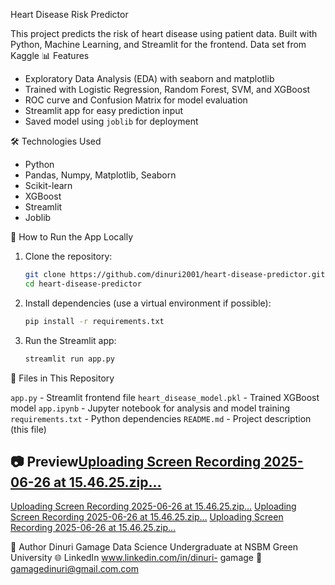  Heart Disease Risk Predictor

This project predicts the risk of heart disease using patient data. Built with Python, Machine Learning, and Streamlit for the frontend.
Data set from Kaggle
📊 Features

- Exploratory Data Analysis (EDA) with seaborn and matplotlib
- Trained with Logistic Regression, Random Forest, SVM, and XGBoost
- ROC curve and Confusion Matrix for model evaluation
- Streamlit app for easy prediction input
- Saved model using `joblib` for deployment

 🛠️ Technologies Used

- Python
- Pandas, Numpy, Matplotlib, Seaborn
- Scikit-learn
- XGBoost
- Streamlit
- Joblib

 🚀 How to Run the App Locally

1. Clone the repository:
    ```bash
    git clone https://github.com/dinuri2001/heart-disease-predictor.git
    cd heart-disease-predictor
    ```

2. Install dependencies (use a virtual environment if possible):
    ```bash
    pip install -r requirements.txt
    ```

3. Run the Streamlit app:
    ```bash
    streamlit run app.py
    ```

📁 Files in This Repository


`app.py` - Streamlit frontend file 
 `heart_disease_model.pkl` - Trained XGBoost model 
 `app.ipynb` - Jupyter notebook for analysis and model training 
 `requirements.txt` - Python dependencies 
 `README.md` - Project description (this file) 

## 📷 Preview[Uploading Screen Recording 2025-06-26 at 15.46.25.zip…]()
[Uploading Screen Recording 2025-06-26 at 15.46.25.zip…]()
[Uploading Screen Recording 2025-06-26 at 15.46.25.zip…]()
[Uploading Screen Recording 2025-06-26 at 15.46.25.zip…]()



👤 Author
Dinuri Gamage
Data Science Undergraduate at NSBM Green University
🌐 LinkedIn www.linkedin.com/in/dinuri- gamage
📧 gamagedinuri@gmail.com.com




